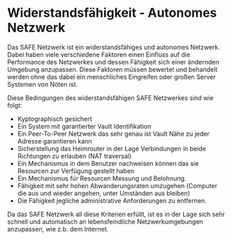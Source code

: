 # Widerstandsfähigkeit - Autonomes Netzwerk
Das SAFE Netzwerk ist ein widerstandsfähiges und autonomes Netzwerk. Dabei haben viele verschiedene Faktoren einen Einfluss auf die Performance des Netzwerkes und dessen Fähigkeit sich einer ändernden Umgebung anzupassen. Diese Faktoren müssen bewertet und behandelt werden ohne das dabei ein menschliches Eingreifen oder großen Server Systemen von Nöten ist.

Diese Bedingungen des widerstandsfähigen SAFE Netzwerkes sind wie folgt:

* Kyptographisch gesichert
* Ein System mit garantierter Vault Identifikation
* Ein Peer-To-Peer Netzwerk das sehr genau ist Vault Nähe zu jeder Adresse garantieren kann
* Sicherstellung das Heimrouter in der Lage Verbindungen in beide Richtungen zu erlauben (NAT traversal)
* Ein Mechanismus in dem Benutzer nachweisen können das sie Resourcen zur Verfügung gestellt haben
* Ein Mechanismus für Resourcen Messung und Belohnung.
* Fähigkeit mit sehr hohen Abwanderungsraten umzugehen (Computer die aus und wieder angehen, unter Umständen aus bleiben)
* Die Fähigkeit jegliche administrative Anforderungen zu entfernen.

Da das SAFE Netzwerk all diese Kriterien erfüllt, ist es in der Lage sich sehr schnell und automatisch an lebensfeindliche Netzwerkumgebungen anzupassen, wie z.b. dem Internet.
